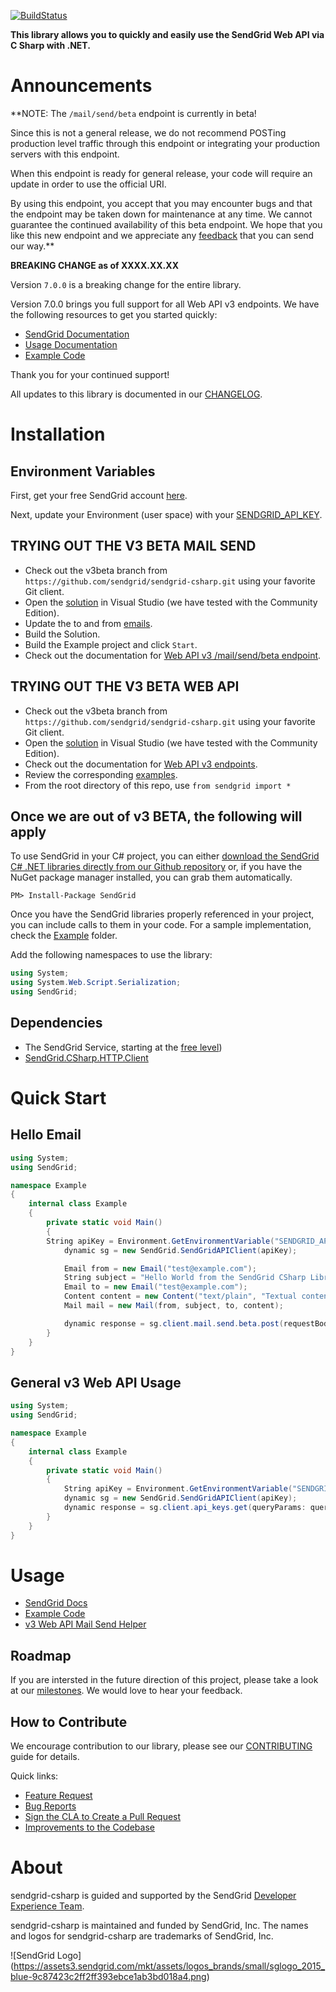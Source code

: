 [![BuildStatus](https://travis-ci.org/sendgrid/sendgrid-csharp.png?branch=v3beta)](https://travis-ci.org/sendgrid/sendgrid-csharp)

**This library allows you to quickly and easily use the SendGrid Web API via C Sharp with .NET.**

# Announcements

**NOTE: The `/mail/send/beta` endpoint is currently in beta!

Since this is not a general release, we do not recommend POSTing production level traffic through this endpoint or integrating your production servers with this endpoint.

When this endpoint is ready for general release, your code will require an update in order to use the official URI.

By using this endpoint, you accept that you may encounter bugs and that the endpoint may be taken down for maintenance at any time. We cannot guarantee the continued availability of this beta endpoint. We hope that you like this new endpoint and we appreciate any [feedback](dx+mail-beta@sendgrid.com) that you can send our way.**

**BREAKING CHANGE as of XXXX.XX.XX**

Version `7.0.0` is a breaking change for the entire library.

Version 7.0.0 brings you full support for all Web API v3 endpoints. We
have the following resources to get you started quickly:

-   [SendGrid
    Documentation](https://sendgrid.com/docs/API_Reference/Web_API_v3/index.html)
-   [Usage
    Documentation](https://github.com/sendgrid/sendgrid-csharp/tree/v3beta/USAGE.md)
-   [Example
    Code](https://github.com/sendgrid/sendgrid-csharp/tree/v3beta/Example)

Thank you for your continued support!

All updates to this library is documented in our [CHANGELOG](https://github.com/sendgrid/sendgrid-csharp/blob/v3beta/CHANGELOG.md).

# Installation

## Environment Variables

First, get your free SendGrid account [here](https://sendgrid.com/free?source=sendgrid-csharp).

Next, update your Environment (user space) with your [SENDGRID_API_KEY](https://app.sendgrid.com/settings/api_keys).

## TRYING OUT THE V3 BETA MAIL SEND

* Check out the v3beta branch from `https://github.com/sendgrid/sendgrid-csharp.git` using your favorite Git client.
* Open the [solution](https://github.com/sendgrid/sendgrid-csharp/blob/v3beta/SendGrid/SendGrid.sln) in Visual Studio (we have tested with the Community Edition).
* Update the to and from [emails](https://github.com/sendgrid/sendgrid-csharp/blob/v3beta/SendGrid/Example/Example.cs#L26).
* Build the Solution.
* Build the Example project and click `Start`.
* Check out the documentation for [Web API v3 /mail/send/beta endpoint](https://sendgrid.com/docs/API_Reference/Web_API_v3/Mail/index.html).

## TRYING OUT THE V3 BETA WEB API

* Check out the v3beta branch from `https://github.com/sendgrid/sendgrid-csharp.git` using your favorite Git client.
* Open the [solution](https://github.com/sendgrid/sendgrid-csharp/blob/v3beta/SendGrid/SendGrid.sln) in Visual Studio (we have tested with the Community Edition).
* Check out the documentation for [Web API v3 endpoints](https://sendgrid.com/docs/API_Reference/Web_API_v3/index.html).
* Review the corresponding [examples](https://github.com/sendgrid/sendgrid-python/blob/v3beta/examples).
* From the root directory of this repo, use `from sendgrid import *`

## Once we are out of v3 BETA, the following will apply

To use SendGrid in your C# project, you can either <a href="https://github.com/sendgrid/sendgrid-csharp.git">download the SendGrid C# .NET libraries directly from our Github repository</a> or, if you have the NuGet package manager installed, you can grab them automatically.

```
PM> Install-Package SendGrid
```

Once you have the SendGrid libraries properly referenced in your project, you can include calls to them in your code.
For a sample implementation, check the [Example](https://github.com/sendgrid/sendgrid-csharp/tree/v3beta/SendGrid/Example) folder.

Add the following namespaces to use the library:
```csharp
using System;
using System.Web.Script.Serialization;
using SendGrid;
```

## Dependencies

- The SendGrid Service, starting at the [free level](https://sendgrid.com/free?source=sendgrid-csharp))
- [SendGrid.CSharp.HTTP.Client](https://github.com/sendgrid/csharp-http-client)

# Quick Start

## Hello Email

```csharp
using System;
using SendGrid;

namespace Example
{
    internal class Example
    {
        private static void Main()
        {
	    String apiKey = Environment.GetEnvironmentVariable("SENDGRID_APIKEY", EnvironmentVariableTarget.User);
            dynamic sg = new SendGrid.SendGridAPIClient(apiKey);

            Email from = new Email("test@example.com");
            String subject = "Hello World from the SendGrid CSharp Library";
            Email to = new Email("test@example.com");
            Content content = new Content("text/plain", "Textual content");
            Mail mail = new Mail(from, subject, to, content);

            dynamic response = sg.client.mail.send.beta.post(requestBody: mail.Get());
        }
    }
}
```

## General v3 Web API Usage

```csharp
using System;
using SendGrid;

namespace Example
{
    internal class Example
    {
        private static void Main()
        {
            String apiKey = Environment.GetEnvironmentVariable("SENDGRID_APIKEY", EnvironmentVariableTarget.User);
            dynamic sg = new SendGrid.SendGridAPIClient(apiKey);
            dynamic response = sg.client.api_keys.get(queryParams: queryParams);
        }
    }
}
```

# Usage

- [SendGrid Docs](https://sendgrid.com/docs/API_Reference/Web_API_v3/index.html)
- [Example Code](https://github.com/sendgrid/sendgrid-csharp/tree/v3beta/SendGrid/Example)
- [v3 Web API Mail Send Helper](https://github.com/sendgrid/sendgrid-csharp/tree/v3beta/SendGrid/SendGrid/Helpers/Mail)

## Roadmap

If you are intersted in the future direction of this project, please take a look at our [milestones](https://github.com/sendgrid/sendgrid-csharp/milestones). We would love to hear your feedback.

## How to Contribute

We encourage contribution to our library, please see our [CONTRIBUTING](https://github.com/sendgrid/sendgrid-csharp/tree/v3beta/CONTRIBUTING.md) guide for details.

Quick links:

- [Feature Request](https://github.com/sendgrid/sendgrid-csharp/tree/v3beta/CONTRIBUTING.md#feature_request)
- [Bug Reports](https://github.com/sendgrid/sendgrid-csharp/tree/v3beta/CONTRIBUTING.md#submit_a_bug_report)
- [Sign the CLA to Create a Pull Request](https://github.com/sendgrid/sendgrid-csharp/tree/v3beta/CONTRIBUTING.md#cla)
- [Improvements to the Codebase](https://github.com/sendgrid/sendgrid-csharp/tree/v3beta/CONTRIBUTING.md#improvements_to_the_codebase)

# About

sendgrid-csharp is guided and supported by the SendGrid [Developer Experience Team](mailto:dx@sendgrid.com).

sendgrid-csharp is maintained and funded by SendGrid, Inc. The names and logos for sendgrid-csharp are trademarks of SendGrid, Inc.

![SendGrid Logo]
(https://assets3.sendgrid.com/mkt/assets/logos_brands/small/sglogo_2015_blue-9c87423c2ff2ff393ebce1ab3bd018a4.png)
